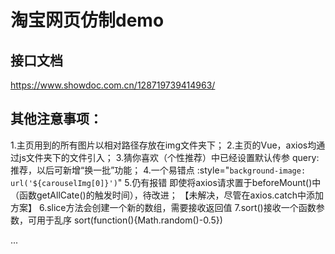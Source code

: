 # 淘宝网页仿制demo

## 接口文档
https://www.showdoc.com.cn/128719739414963/

## 其他注意事项：
1.主页用到的所有图片以相对路径存放在img文件夹下；
2.主页的Vue，axios均通过js文件夹下的文件引入；
3.猜你喜欢（个性推荐）中已经设置默认传参 query:推荐，以后可新增“换一批”功能；
4.一个易错点    :style="`background-image: url('${carouselImg[0]}')`"
5.仍有报错 即使将axios请求置于beforeMount()中（函数getAllCate()的触发时间），待改进；       【未解决，尽管在axios.catch中添加方案】
6.slice方法会创建一个新的数组，需要接收返回值
7.sort()接收一个函数参数，可用于乱序 sort(function(){Math.random()-0.5})

...
